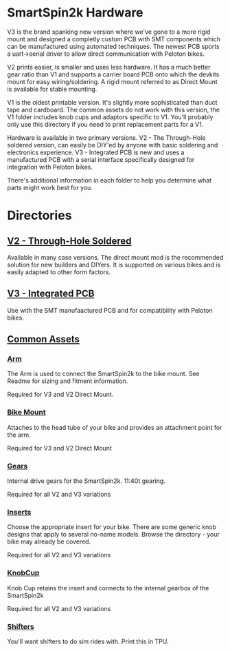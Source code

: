 # SmartSpin2k Hardware
V3 is the brand spanking new version where we've gone to a more rigid mount and designed a completly custom PCB with SMT components which can be manufactured using automated techniques. The newest PCB sports a uart->serial driver to allow direct communication with Peloton bikes. 

V2 prints easier, is smaller and uses less hardware. It has a much better gear ratio than V1 and supports a carrier board PCB onto which the devkits mount for easy wiring/soldering.  A rigid mount referred to as Direct Mount is available for stable mounting.

V1 is the oldest printable version. It's slightly more sophisticated than duct tape and cardboard. The common assets do not work with this version, the V1 folder includes knob cups and adaptors specific to V1. You'll probably only use this directory if you need to print replacement parts for a V1.

Hardware is available in two primary versions.  V2 - The Through-Hole soldered version, can easily be DIY'ed by anyone with basic soldering and electronics experience.  V3 - Integrated PCB is new and uses a manufactured PCB with a serial interface specifically designed for integration with Peloton bikes.  

There's additional information in each folder to help you determine what parts might work best for you. 

# Directories
## [V2 - Through-Hole Soldered](https://github.com/doudar/SmartSpin2k/tree/develop/Hardware/V2%20-%20Through%20Hole)
Available in many case versions.  The direct mount mod is the recommended solution for new builders and DIYers.  It is supported on various bikes and is easily adapted to other form factors.  

## [V3 - Integrated PCB](https://github.com/doudar/SmartSpin2k/tree/develop/Hardware/V3%20-%20Integrated%20PCB)
Use with the SMT manufaactured PCB and for compatibility with Peloton bikes.

## [Common Assets](https://github.com/doudar/SmartSpin2k/tree/develop/Hardware/Common%20Assets)
### [Arm](https://github.com/doudar/SmartSpin2k/tree/develop/Hardware/Common%20Assets/Arm)
The Arm is used to connect the SmartSpin2k to the bike mount.  See Readme for sizing and fitment information.

Required for V3 and V2 Direct Mount.

### [Bike Mount](https://github.com/doudar/SmartSpin2k/tree/develop/Hardware/Common%20Assets/Bike%20Mount)
Attaches to the head tube of your bike and provides an attachment point for the arm.

Required for V3 and V2 Direct Mount

### [Gears](https://github.com/doudar/SmartSpin2k/tree/develop/Hardware/Common%20Assets/Bike%20Mount)
Internal drive gears for the SmartSpin2k.  11:40t gearing.

Required for all V2 and V3 variations

### [Inserts](https://github.com/doudar/SmartSpin2k/tree/develop/Hardware/Common%20Assets/Inserts)
Choose the appropriate insert for your bike.  There are some generic knob designs that apply to several no-name models.  Browse the directory - your bike may already be covered.

Required for all V2 and V3 variations
 

### [KnobCup](https://github.com/doudar/SmartSpin2k/tree/develop/Hardware/Common%20Assets/KnobCups)
Knob Cup retains the insert and connects to the internal gearbox of the SmartSpin2k

Required for all V2 and V3 variations

### [Shifters](https://github.com/doudar/SmartSpin2k/tree/develop/Hardware/Common%20Assets/Shifters)
You'll want shifters to do sim rides with.  Print this in TPU.
